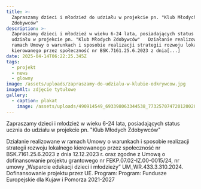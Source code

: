 ```yaml
---
title: >-
  Zapraszamy dzieci i młodzież do udziału w projekcie pn. "Klub Młodych
  Zdobywców"
description: >-
  Zapraszamy dzieci i młodzież w wieku 6-24 lata, posiadających status ucznia do
  udziału w projekcie pn. "Klub Młodych Zdobywców"   Działanie realizowane w
  ramach Umowy o warunkach i sposobie realizacji strategii rozwoju lokalnego
  kierowanego przez społeczność nr BSK.7161.25.6.2023 z dnia[...]
date: 2025-04-14T06:22:25.345Z
tags:
  - projekt
  - news
  - glowny
image: /assets/uploads/zapraszamy-do-udzialu-w-klubie-odkrywcow.jpg
imageAlt: zdjęcie tytułowe
gallery:
  - caption: plakat
    image: /assets/uploads/490914549_693398063344538_7732570747201200285_n.jpg
---
```

Zapraszamy dzieci i młodzież w wieku 6-24 lata, posiadających status ucznia do udziału w projekcie pn. "Klub Młodych Zdobywców"



Działanie realizowane w ramach Umowy o warunkach i sposobie realizacji strategii rozwoju lokalnego kierowanego przez społeczność nr BSK.7161.25.6.2023 z dnia 12.12.2023 r. oraz zgodne z Umową o dofinansowanie projektu grantowego nr FEKP.07.02-IZ.00-0015/24, nr umowy „Wsparcie edukacji dzieci i młodzieży” UM_WR.433.3.310.2024. Dofinansowanie projektu przez UE. Program: Program: Fundusze Europejskie dla Kujaw i Pomorza 2021-2027
